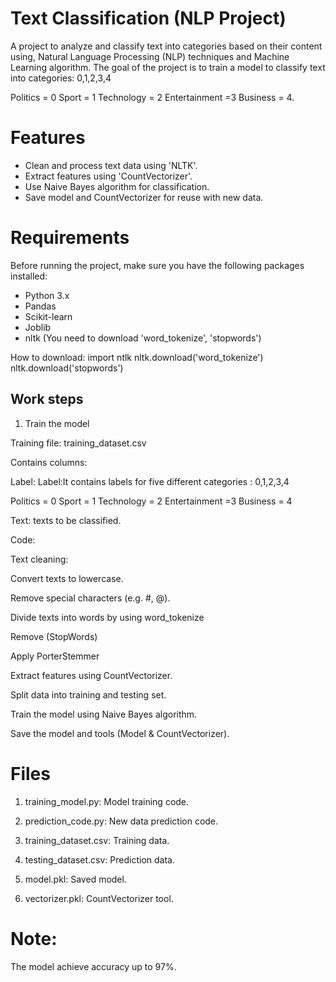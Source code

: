 # Text Classification (NLP Project)

A project to analyze and classify text into categories based on their content using,
Natural Language Processing (NLP) techniques and Machine Learning algorithm.
The goal of the project is to train a model to classify text into categories: 0,1,2,3,4

Politics = 0
Sport = 1
Technology = 2
Entertainment =3
Business = 4. 

# Features
- Clean and process text data using 'NLTK'.
- Extract features using 'CountVectorizer'.
- Use Naive Bayes algorithm for classification.
- Save model and CountVectorizer for reuse with new data.

# Requirements
Before running the project, make sure you have the following packages installed:

- Python 3.x
- Pandas
- Scikit-learn
- Joblib
- nltk (You need to download 'word_tokenize', 'stopwords')

How to download:
import ntlk
nltk.download('word_tokenize')
nltk.download('stopwords')

## Work steps

1. Train the model

Training file: training_dataset.csv

Contains columns:

Label: Label:It contains labels for five different categories : 0,1,2,3,4

Politics = 0
Sport = 1
Technology = 2
Entertainment =3
Business = 4

Text: texts to be classified.

Code:

Text cleaning:

Convert texts to lowercase.

Remove special characters (e.g. #, @).

Divide texts into words by using word_tokenize

Remove (StopWords)

Apply PorterStemmer

Extract features using CountVectorizer.

Split data into training and testing set.

Train the model using Naive Bayes algorithm.

Save the model and tools (Model & CountVectorizer).

# Files

1. training_model.py: Model training code.

2. prediction_code.py: New data prediction code.

3. training_dataset.csv: Training data.

4. testing_dataset.csv: Prediction data.

5. model.pkl: Saved model.

6. vectorizer.pkl: CountVectorizer tool.

# Note:
The model achieve accuracy up to 97%.